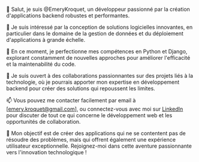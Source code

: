 👋 Salut, je suis @EmeryKroquet, un développeur passionné par la création d'applications backend robustes et performantes.

👀 Je suis intéressé par la conception de solutions logicielles innovantes, en particulier dans le domaine de la gestion de données et du déploiement d'applications à grande échelle.

🌱 En ce moment, je perfectionne mes compétences en Python et Django, explorant constamment de nouvelles approches pour améliorer l'efficacité et la maintenabilité du code.

💞️ Je suis ouvert à des collaborations passionnantes sur des projets liés à la technologie, où je pourrais apporter mon expertise en développement backend pour créer des solutions qui repoussent les limites.

📫 Vous pouvez me contacter facilement par email à [emery.kroquet@gmail.com], ou connectez-vous avec moi sur [LinkedIn]([lien-vers-votre-profil-LinkedIn](https://www.linkedin.com/in/emery-lebon-jaime-kroquet-moreno-8964b1115/?lipi=urn%3Ali%3Apage%3Ad_flagship3_feed%3BuJ5BHfeIS3mrOzUXqLrDLg%3D%3D)) pour discuter de tout ce qui concerne le développement web et les opportunités de collaboration.

🚀 Mon objectif est de créer des applications qui ne se contentent pas de résoudre des problèmes, mais qui offrent également une expérience utilisateur exceptionnelle. Rejoignez-moi dans cette aventure passionnante vers l'innovation technologique !

<!---
EmeryKroquet/EmeryKroquet is a ✨ special ✨ repository because its `README.md` (this file) appears on your GitHub profile.
You can click the Preview link to take a look at your changes.
--->
